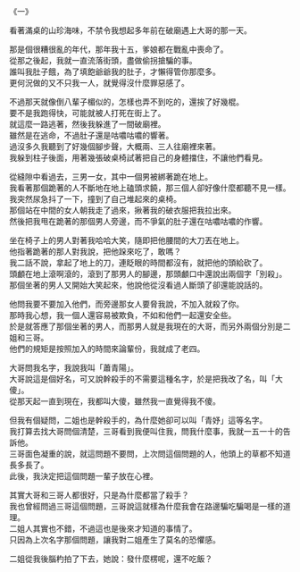 
《一》  

看著滿桌的山珍海味，不禁令我想起多年前在破廟遇上大哥的那一天。  

那是個很糟很亂的年代，那年我十五，爹娘都在戰亂中喪命了。  
從那之後起，我就一直流落街頭，盡做偷拐搶騙的事。  
誰叫我肚子餓，為了填飽爺爺我的肚子，才懶得管你那麼多。  
更何況做的又不只我一人，就覺得沒什麼罪惡感了。  

不過那天就像倒八輩子楣似的，怎樣也弄不到吃的，還挨了好幾棍。  
要不是我跑得快，可能就被人打死在街上了。  
就這麼一路逃著，然後我躲進了一間破廟裡。  
雖然是在逃命，不過肚子還是咕噥咕噥的響著。  
過沒多久我聽到了好幾個腳步聲，大概兩、三人往廟裡來著。  
我躲到柱子後面，用著幾張破桌椅試著把自己的身體擋住，不讓他們看見。  

從縫隙中看過去，三男一女，其中一個男被綁著跪在地上。  
我看著那個跪著的人不斷地在地上磕頭求饒，那三個人卻好像什麼都聽不見一樣。  
我突然尿急抖了一下，撞到了自己堆起來的桌椅。  
那個站在中間的女人朝我走了過來，揪著我的破衣服把我拉出來。  
然後把我甩在跪著的那個男人旁邊，而不爭氣的肚子還在咕噥咕噥的作響。  

坐在椅子上的男人對著我哈哈大笑，隨即把他腰間的大刀丟在地上。  
他指著跪著的那人對我說，把他跺來吃了，敢嗎？  
我二話不說，拿起了地上的刀，連眨眼的時間都沒有，就把他的頭給砍了。  
頭顱在地上滾啊滾的，滾到了那男人的腳邊，那頭顱口中還說出兩個字「別殺」。  
那個坐著的男人又開始大笑起來，他說他從沒看過人斷頭了卻還能說話的。  

他問我要不要加入他們，而旁邊那女人要脅我說，不加入就殺了你。  
那時我心想，我一個人還容易被欺負，不如和他們一起還安全些。  
於是就答應了那個坐著的男人，而那男人就是我現在的大哥，而另外兩個分別是二姐和三哥。  
他們的規矩是按照加入的時間來論輩份，我就成了老四。  

大哥問我名字，我說我叫「蕭青陽」。  
大哥說這是個好名，可又說幹殺手的不需要這種名字，於是把我改了名，叫「大傻」。  
從那天起一直到現在，我都叫大傻，雖然我一直覺得我不傻。  

但我有個疑問，二姐也是幹殺手的，為什麼她卻可以叫「青妤」這等名字。  
我打算去找大哥問個清楚，三哥看到我便叫住我，問我什麼事，我就一五一十的告訴他。  
三哥面色凝重的說，就這問題不要問，上次問這個問題的人，他頭上的草都不知道長多長了。  
此後，我決定把這個問題一輩子放在心裡。  

其實大哥和三哥人都很好，只是為什麼都當了殺手？  
我也曾經問過三哥這個問題，三哥說這就樣為什麼我會在路邊騙吃騙喝是一樣的道理。  
二姐人其實也不錯，不過這也是後來才知道的事情了。  
只因為上次名字那個問題，讓我對二姐產生了莫名的恐懼感。  

二姐從我後腦杓拍了下去，她說：發什麼楞呢，還不吃飯？  
